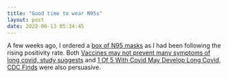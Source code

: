 ```yaml
---
title: "Good time to wear N95s"
layout: post
date: 2022-06-13 05:34:45
---
```

A few weeks ago, I ordered a [box of N95 masks](https://www.staples.com/3m-aura-n95-particulate-respirator-white-20-pack-9205p-20-dc/product_24503827) as I had been following the rising positivity rate.  Both [Vaccines may not prevent many symptoms of long covid, study suggests](https://www.washingtonpost.com/health/2022/05/25/long-covid-vaccines-slight-protection/) and [1 Of 5 With Covid May Develop Long Covid, CDC Finds](https://www.washingtonpost.com/health/2022/05/25/long-covid-vaccines-slight-protection/) were also persuasive.
